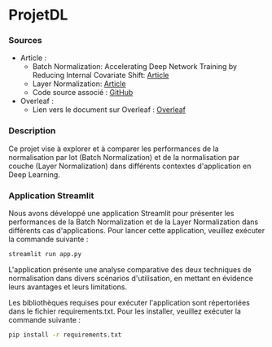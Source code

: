 # ProjetDL

### Sources
* Article :
  - Batch Normalization: Accelerating Deep Network Training by Reducing Internal Covariate Shift: [Article](https://arxiv.org/abs/1502.03167)
  - Layer Normalization: [Article](https://arxiv.org/abs/1607.06450)
  - Code source associé : [GitHub](https://github.com/David-Estevez/BatchNorm/tree/master/BatchNorm)
* Overleaf :
  - Lien vers le document sur Overleaf : [Overleaf](https://fr.overleaf.com/read/szxdnkrtxrhr#4172b5)

### Description
Ce projet vise à explorer et à comparer les performances de la normalisation par lot (Batch Normalization) et de la normalisation par couche (Layer Normalization) dans différents contextes d'application en Deep Learning.

### Application Streamlit
Nous avons développé une application Streamlit pour présenter les performances de la Batch Normalization et de la Layer Normalization dans différents cas d'applications. Pour lancer cette application, veuillez exécuter la commande suivante :
```bash
streamlit run app.py
```
L'application présente une analyse comparative des deux techniques de normalisation dans divers scénarios d'utilisation, en mettant en évidence leurs avantages et leurs limitations.

Les bibliothèques requises pour exécuter l'application sont répertoriées dans le fichier requirements.txt. Pour les installer, veuillez exécuter la commande suivante :
```bash
pip install -r requirements.txt
```